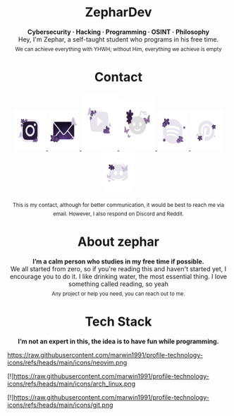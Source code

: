 <h1 align="center">ZepharDev</h1>

<p align="center">
  <b>Cybersecurity · Hacking · Programming · OSINT · Philosophy</b>
  <br>Hey, I'm Zephar, a self-taught student who programs in his free time.</br>
  <sub>We can achieve everything with YHWH; without Him, everything we achieve is empty </sub>
</p>

<h1 align="center">Contact</h1>

<p align="center">
  <a href="https://instagram.com/zephartw" target="_blank">
    <img src="https://raw.githubusercontent.com/zephardev/zephardev/main/assets/instagram.png" width="72" height="90" alt="Instagram"/>
  </a>
  <a href="mailto:zephartw@gmail.com" target="_blank">
    <img src="https://raw.githubusercontent.com/zephardev/zephardev/main/assets/gmail.png" width="72" height="90"alt="Gmail"/>
  </a>
  <a href="https://youtube.com/@zephartw" target="_blank">
    <img src="https://raw.githubusercontent.com/zephardev/zephardev/main/assets/youtube.png" width="82" height="130" alt="YouTube"/>
  </a>
  <a href="https://www.reddit.com/u/Zephar_WO/s/nbauF1uP9m" target="_blank">
    <img src="https://raw.githubusercontent.com/zephardev/zephardev/main/assets/reddit.png" width="82" height="120" alt="Reddit"/>
  </a>
  <a href="https:/open.spotify.com/sv/zephar" target="_blank">
    <img src="https://raw.githubusercontent.com/zephardev/zephardev/main/assets/spotify.png" width="72" height="90" alt="Spotify"/>
  </a>
    <a href="https://pinterest.com/users/" target="_blank">
    <img src="https://raw.githubusercontent.com/zephardev/zephardev/main/assets/pinterest.png" width="72" height="90" alt="pinterest"/>
  </a>
    <a href="https://discord.gg/KkZUwXgn/" target="_blank">
    <img src="https://raw.githubusercontent.com/zephardev/zephardev/main/assets/discord.png" width="72" height="90" alt="Discord"/>
  </a>
</p>
<p align="center"> 
  <sub>This is my contact, although for better communication, it would be best to reach me via email. However, I also respond on Discord and Reddit.</sub>
</p>

<h1 align="center">About zephar</h1>

<p align="center"> 
  <b>I’m a calm person who studies in my free time if possible.</b>
  <br>We all started from zero, so if you're reading this and haven't started yet, I encourage you to do it.
   I like drinking water, the most essential thing. I love something called reading, so yeah</br>
  <sub>Any project or help you need, you can reach out to me.</sub>
</p>

<h1 align="center">Tech Stack</h1>

<p align="center">
  <b>I’m not an expert in this, the idea is to have fun while programming.</b>
</p>

https://raw.githubusercontent.com/marwin1991/profile-technology-icons/refs/heads/main/icons/neovim.png

[!]https://raw.githubusercontent.com/marwin1991/profile-technology-icons/refs/heads/main/icons/arch_linux.png

[!]https://raw.githubusercontent.com/marwin1991/profile-technology-icons/refs/heads/main/icons/git.png
